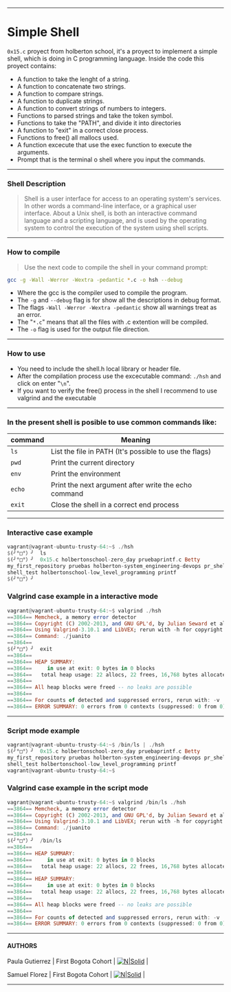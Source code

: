___

# Simple Shell

`0x15.c` proyect from holberton school, it's a proyect to implement a simple
shell,
which is doing in C programming language. Inside the code this proyect contains:
  - A function to take the lenght of a string.
  - A function to concatenate two strings.
  - A function to compare strings.
  - A function to duplicate strings.
  - A function to convert strings of numbers to integers.
  - Functions to parsed strings and take the token symbol.
  - Functions to take the "PATH", and divide it into directories
  - A function to "exit" in a correct close process.
  - Functions to free() all mallocs used.
  - A function excecute that use the exec function to execute the arguments.
  - Prompt that is the terminal o shell where you input the commands.

___

### Shell Description

> Shell is a user interface for access to
> an operating system's services. In other
> words a command-line interface, or a
> graphical user interface. About a Unix
> shell, is both an interactive command
> language and a scripting language, and
> is used by the operating system to control
> the execution of the system using shell scripts.

___

### How to compile
> Use the next code to compile the shell in your command prompt:
 ```sh
 gcc -g -Wall -Werror -Wextra -pedantic *.c -o hsh --debug
 ```
 - Where the gcc is the compiler used to compile the program.
 - The `-g` and `--debug` flag is for show all the descriptions in debug format.
 - The  flags `-Wall -Werror -Wextra -pedantic` show all warnings treat as an error.
 - The "`*.c`" means that all the files with .c extention will be compiled.
 - The `-o` flag is used for the output file direction.

 ___

### How to use

 - You need to include the shell.h local library or header file.
 - After the compilation process use the excecutable command: `./hsh` and
click on
 enter "`\n`".
 - If you want to verify the free() process in the shell I recommend to use
 valgrind and the executable

___

### In the present shell is posible to use common commands like:

| command | Meaning |
| --- | --- |
| `ls` | List the file in PATH (It's possible to use the flags) |
| `pwd` | Print the current directory |
| `env` | Print the environment |
| `echo` | Print the next argument after write the echo command |
| `exit` | Close the shell in a correct end process |

___

### Interactive case example
```hs
vagrant@vagrant-ubuntu-trusty-64:~$ ./hsh
$(╯°□°）╯  ls
$(╯°□°）╯  0x15.c holbertonschool-zero_day pruebaprintf.c Betty
my_first_repository pruebas holberton-system_engineering-devops pr_shell
shell_test holbertonschool-low_level_programming printf
$(╯°□°）╯
```
### Valgrind case example in a interactive mode

```hs
vagrant@vagrant-ubuntu-trusty-64:~$ valgrind ./hsh
==3864== Memcheck, a memory error detector
==3864== Copyright (C) 2002-2013, and GNU GPL'd, by Julian Seward et al.
==3864== Using Valgrind-3.10.1 and LibVEX; rerun with -h for copyright info
==3864== Command: ./juanito
==3864==
$(╯°□°）╯  exit
==3864==
==3864== HEAP SUMMARY:
==3864==     in use at exit: 0 bytes in 0 blocks
==3864==   total heap usage: 22 allocs, 22 frees, 16,768 bytes allocated
==3864==
==3864== All heap blocks were freed -- no leaks are possible
==3864==
==3864== For counts of detected and suppressed errors, rerun with: -v
==3864== ERROR SUMMARY: 0 errors from 0 contexts (suppressed: 0 from 0)
```
___

### Script mode example

```hs
vagrant@vagrant-ubuntu-trusty-64:~$ /bin/ls | ./hsh
$(╯°□°）╯  0x15.c holbertonschool-zero_day pruebaprintf.c Betty
my_first_repository pruebas holberton-system_engineering-devops pr_shell
shell_test holbertonschool-low_level_programming printf
vagrant@vagrant-ubuntu-trusty-64:~$
```

### Valgrind case example in the script mode

```hs
vagrant@vagrant-ubuntu-trusty-64:~$ valgrind /bin/ls ./hsh
==3864== Memcheck, a memory error detector
==3864== Copyright (C) 2002-2013, and GNU GPL'd, by Julian Seward et al.
==3864== Using Valgrind-3.10.1 and LibVEX; rerun with -h for copyright info
==3864== Command: ./juanito
==3864==
$(╯°□°）╯  /bin/ls
==3864==
==3864== HEAP SUMMARY:
==3864==     in use at exit: 0 bytes in 0 blocks
==3864==   total heap usage: 22 allocs, 22 frees, 16,768 bytes allocated
==3864==
==3864== HEAP SUMMARY:
==3864==     in use at exit: 0 bytes in 0 blocks
==3864==   total heap usage: 22 allocs, 22 frees, 16,768 bytes allocated
==3864==
==3864== All heap blocks were freed -- no leaks are possible
==3864==
==3864== For counts of detected and suppressed errors, rerun with: -v
==3864== ERROR SUMMARY: 0 errors from 0 contexts (suppressed: 0 from 0)
```
___
#### AUTHORS

Paula Gutierrez | First Bogota Cohort | [![N|Solid](https://www.allininteractive.com/wp-content/uploads/2015/04/twitter.png)](https://twitter.com/AndZapata1) |

Samuel Florez | First Bogota Cohort | [![N|Solid](https://www.allininteractive.com/wp-content/uploads/2015/04/twitter.png)](https://twitter.com/samscode) |


________